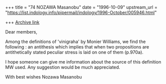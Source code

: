 +++
title = "74 NOZAWA Masanobu"
date = "1996-10-09"
upstream_url = "https://list.indology.info/pipermail/indology/1996-October/005946.html"

+++
[Archive link](https://list.indology.info/pipermail/indology/1996-October/005946.html)

Dear members,

Among the definitions of 'vinigraha' by Monier Williams,  we find the 
following :
an antithesis which implies that when two propositions are antithetically 
stated peculiar stress is laid on one of them (p.970a).

I hope someone can give me information about the source of this definition 
MW used.
Any suggestion would be much appreciated.

With best wishes
Nozawa Masanobu                             





